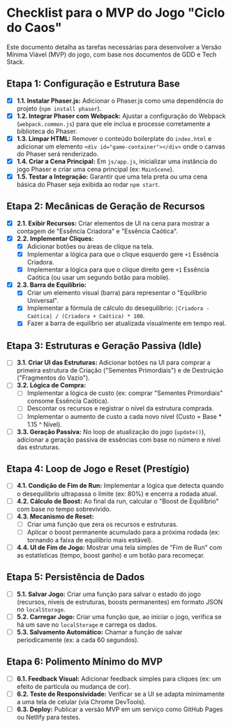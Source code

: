 # Checklist para o MVP do Jogo "Ciclo do Caos"

Este documento detalha as tarefas necessárias para desenvolver a Versão Mínima Viável (MVP) do jogo, com base nos documentos de GDD e Tech Stack.

## Etapa 1: Configuração e Estrutura Base

- [x] **1.1. Instalar Phaser.js:** Adicionar o Phaser.js como uma dependência do projeto (`npm install phaser`).
- [x] **1.2. Integrar Phaser com Webpack:** Ajustar a configuração do Webpack (`webpack.common.js`) para que ele inclua e processe corretamente a biblioteca do Phaser.
- [x] **1.3. Limpar HTML:** Remover o conteúdo boilerplate do `index.html` e adicionar um elemento `<div id="game-container"></div>` onde o canvas do Phaser será renderizado.
- [x] **1.4. Criar a Cena Principal:** Em `js/app.js`, inicializar uma instância do jogo Phaser e criar uma cena principal (ex: `MainScene`).
- [x] **1.5. Testar a Integração:** Garantir que uma tela preta ou uma cena básica do Phaser seja exibida ao rodar `npm start`.

## Etapa 2: Mecânicas de Geração de Recursos

- [x] **2.1. Exibir Recursos:** Criar elementos de UI na cena para mostrar a contagem de "Essência Criadora" e "Essência Caótica".
- [x] **2.2. Implementar Cliques:**
    - [x] Adicionar botões ou áreas de clique na tela.
    - [x] Implementar a lógica para que o clique esquerdo gere `+1` Essência Criadora.
    - [x] Implementar a lógica para que o clique direito gere `+1` Essência Caótica (ou usar um segundo botão para mobile).
- [x] **2.3. Barra de Equilíbrio:**
    - [x] Criar um elemento visual (barra) para representar o "Equilíbrio Universal".
    - [x] Implementar a fórmula de cálculo do desequilíbrio: `|Criadora - Caótica| / (Criadora + Caótica) * 100`.
    - [x] Fazer a barra de equilíbrio ser atualizada visualmente em tempo real.

## Etapa 3: Estruturas e Geração Passiva (Idle)

- [ ] **3.1. Criar UI das Estruturas:** Adicionar botões na UI para comprar a primeira estrutura de Criação ("Sementes Primordiais") e de Destruição ("Fragmentos do Vazio").
- [ ] **3.2. Lógica de Compra:**
    - [ ] Implementar a lógica de custo (ex: comprar "Sementes Primordiais" consome Essência Caótica).
    - [ ] Descontar os recursos e registrar o nível da estrutura comprada.
    - [ ] Implementar o aumento de custo a cada novo nível (Custo = Base * 1.15 ^ Nível).
- [ ] **3.3. Geração Passiva:** No loop de atualização do jogo (`update()`), adicionar a geração passiva de essências com base no número e nível das estruturas.

## Etapa 4: Loop de Jogo e Reset (Prestígio)

- [ ] **4.1. Condição de Fim de Run:** Implementar a lógica que detecta quando o desequilíbrio ultrapassa o limite (ex: 80%) e encerra a rodada atual.
- [ ] **4.2. Cálculo de Boost:** Ao final da run, calcular o "Boost de Equilíbrio" com base no tempo sobrevivido.
- [ ] **4.3. Mecanismo de Reset:**
    - [ ] Criar uma função que zera os recursos e estruturas.
    - [ ] Aplicar o boost permanente acumulado para a próxima rodada (ex: tornando a faixa de equilíbrio mais estável).
- [ ] **4.4. UI de Fim de Jogo:** Mostrar uma tela simples de "Fim de Run" com as estatísticas (tempo, boost ganho) e um botão para recomeçar.

## Etapa 5: Persistência de Dados

- [ ] **5.1. Salvar Jogo:** Criar uma função para salvar o estado do jogo (recursos, níveis de estruturas, boosts permanentes) em formato JSON no `localStorage`.
- [ ] **5.2. Carregar Jogo:** Criar uma função que, ao iniciar o jogo, verifica se há um save no `localStorage` e carrega os dados.
- [ ] **5.3. Salvamento Automático:** Chamar a função de salvar periodicamente (ex: a cada 60 segundos).

## Etapa 6: Polimento Mínimo do MVP

- [ ] **6.1. Feedback Visual:** Adicionar feedback simples para cliques (ex: um efeito de partícula ou mudança de cor).
- [ ] **6.2. Teste de Responsividade:** Verificar se a UI se adapta minimamente a uma tela de celular (via Chrome DevTools).
- [ ] **6.3. Deploy:** Publicar a versão MVP em um serviço como GitHub Pages ou Netlify para testes.
